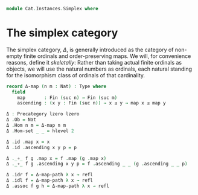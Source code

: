 <!--
```agda
open import Cat.Prelude

open import Data.Fin

import Data.Nat as Nat
```
-->

```agda
module Cat.Instances.Simplex where
```

<!--
```agda
open Precategory
```
-->

# The simplex category

The simplex category, $\Delta$, is generally introduced as the category
of non-empty finite ordinals and order-preserving maps. We will, for
convenience reasons, define it _skeletally_: Rather than taking actual
finite ordinals as objects, we will use the natural numbers as ordinals,
each natural standing for the isomorphism class of ordinals of that
cardinality.

```agda
record Δ-map (n m : Nat) : Type where
  field
    map       : Fin (suc n) → Fin (suc m)
    ascending : (x y : Fin (suc n)) → x ≤ y → map x ≤ map y
```

<!--
```agda
open Δ-map

unquoteDecl H-Level-Δ-map = declare-record-hlevel 2 H-Level-Δ-map (quote Δ-map)

Δ-map-path
  : ∀ {n m : Nat} {f g : Δ-map n m}
  → (∀ x → f .map x ≡ g .map x)
  → f ≡ g
Δ-map-path p i .map x = p x i
Δ-map-path {f = f} {g} p i .ascending x y w =
  is-prop→pathp (λ j → Nat.≤-is-prop {p x j .lower} {p y j .lower})
    (f .ascending x y w) (g .ascending x y w) i
```
-->

```agda
Δ : Precategory lzero lzero
Δ .Ob = Nat
Δ .Hom n m = Δ-map n m
Δ .Hom-set _ _ = hlevel 2

Δ .id .map x = x
Δ .id .ascending x y p = p

Δ ._∘_ f g .map x = f .map (g .map x)
Δ ._∘_ f g .ascending x y p = f .ascending _ _ (g .ascending _ _ p)

Δ .idr f = Δ-map-path λ x → refl
Δ .idl f = Δ-map-path λ x → refl
Δ .assoc f g h = Δ-map-path λ x → refl
```
